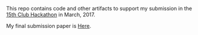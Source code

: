 This repo contains code and other artifacts to support my submission in the
[15th Club Hackathon](http://www.15thclub.com/2017/03/02/15th-club-hackathon/) in March, 2017.

My final submission paper is [Here](r-notebook/HorseyApproachShotAnalysis.pdf).